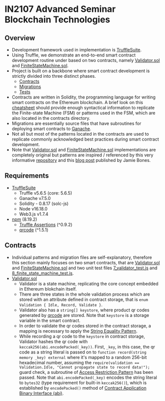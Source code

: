 # IN2107 Advanced Seminar Blockchain Technologies

## Overview
* Development framework used in implementation is [TruffleSuite](https://trufflesuite.com).
* Using Truffle, we demonstrate an end-to-end smart contract development routine under based on two contracts, namely [Validator.sol](https://github.com/kaanguney/IN2107-Advanced-Seminar-Blockchain-Technologies/tree/main/contracts/Validator.sol) and [FiniteStateMachine.sol](https://github.com/kaanguney/IN2107-Advanced-Seminar-Blockchain-Technologies/tree/main/contracts/FiniteStateMachine.sol).
* Project is built on a backbone where smart contract development is strictly divided into three distinct phases.
    * [Contracts](https://github.com/kaanguney/IN2107-Advanced-Seminar-Blockchain-Technologies/tree/main/contracts)
    * [Migrations](https://github.com/kaanguney/IN2107-Advanced-Seminar-Blockchain-Technologies/tree/main/migrations)
    * [Tests](https://github.com/kaanguney/IN2107-Advanced-Seminar-Blockchain-Technologies/tree/main/test)
* Contracts are written in Solidity, the programming language for writing smart contracts on the Ethereum blockchain. A brief look on this [cheatsheet](https://docs.soliditylang.org/en/v0.8.17/cheatsheet.html) should provide enough syntactical information to replicate the Finite-state Machine (FSM) or patterns used in the FSM, which are also located in the contracts directory.
* Migrations are essentially source files that have subroutines for deploying smart contracts to [Ganache](https://trufflesuite.com/ganache/).
* Not all but most of the patterns located in the contracts are used to replicate commonly acknowledged best practices during smart contract development.
* Note that [Validator.sol](https://github.com/kaanguney/IN2107-Advanced-Seminar-Blockchain-Technologies/tree/main/contracts/Validator.sol) and [FiniteStateMachine.sol](https://github.com/kaanguney/IN2107-Advanced-Seminar-Blockchain-Technologies/tree/main/contracts/FiniteStateMachine.sol) implementations are completely original but patterns are inspired / referenced by this very informative [repository](https://github.com/fravoll/solidity-patterns) and this [blog post](https://dev.to/jamiescript/design-patterns-in-solidity-1i28) published by Jamie Bones.

## Requirements
* [TruffleSuite](https://trufflesuite.com)
  * Truffle v5.6.5 (core: 5.6.5)
  * Ganache v7.5.0
  * Solidity - 0.8.17 (solc-js)
  * Node v16.18.0
  * Web3.js v1.7.4
* [npm](https://www.npmjs.com) (8.19.2)
  * [Truffle Assertions](https://www.npmjs.com/package/truffle-assertions) (^0.9.2)
  * [qrcode](https://www.npmjs.com/package/qrcode) (^1.5.1)

## Contracts
* Individual patterns and migration files are self-explanatory, therefore this section mainly focuses on two smart contracts, that are [Validator.sol](https://github.com/kaanguney/IN2107-Advanced-Seminar-Blockchain-Technologies/tree/main/contracts/Validator.sol) and [FiniteStateMachine.sol](https://github.com/kaanguney/IN2107-Advanced-Seminar-Blockchain-Technologies/tree/main/contracts/FiniteStateMachine.sol) and two unit test files [7_validator_test.js](https://github.com/kaanguney/IN2107-Advanced-Seminar-Blockchain-Technologies/tree/main/test/7_validator_test.js) and [8_finite_state_machine_test.js](https://github.com/kaanguney/IN2107-Advanced-Seminar-Blockchain-Technologies/tree/main/test/8_finite_state_machine_test.js).
* [Validator.sol](https://github.com/kaanguney/IN2107-Advanced-Seminar-Blockchain-Technologies/tree/main/contracts/Validator.sol)
  * Validator is a state machine, replicating the core concept embedded in Ethereum blokchain itself.
  * There are three states in the whole validation process which are stored with an attribute defined in contract storage, that is `enum Validation { Idle, Record, Validate }`.
  * Validator also has a `string[] keystore`, where product qr codes generated by [qrcode](https://www.npmjs.com/package/qrcode) are stored. Note that `keystore` is a storage variable in the smart contract.
  * In order to validate the qr codes stored in the contract storage, a mapping is necessary to apply the [String Equality Pattern](https://github.com/kaanguney/IN2107-Advanced-Seminar-Blockchain-Technologies/tree/main/contracts/StringEquality.sol).
  * While recording a qr code to the `keystore` in contract storage, Validator hashes the qr code with `keccak256(abi.encodePacked(_key))`. First, `_key`, in this case, the qr code as a string literal is passed on to `function record(string memory _key) external` where it's mapped to a random 256-bit hexadecimal number, assuming the `require(validation == Validation.Idle, "Cannot propagate state to record data!");` guard check, a subroutine of [Access Restriction Pattern](https://github.com/kaanguney/IN2107-Advanced-Seminar-Blockchain-Technologies/tree/main/contracts/AccessRestriction.sol) has been passed. Note that `abi.encodePacked(_key)` encodes the string literal to `bytes32` (type requirement for built-in `keccak256()`), which is established by `encodePacked()` method of [Contract Application Binary Interface (abi)](https://docs.soliditylang.org/en/v0.8.11/abi-spec.html).
 
